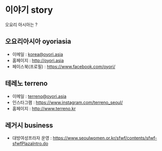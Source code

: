 # 이야기 story
오요리 아시아는 ?

## 오요리아시아 oyoriasia
- 이메일 : korea@oyori.asia
- 홈페이지 : http://oyori.asia
- 페이스북(프로필) : https://www.facebook.com/oyori/

## 테레노 terreno
- 이메일 : terreno@oyori.asia
- 인스타그램 : https://www.instagram.com/terreno_seoul/
- 홈페이지 : http://www.terreno.kr

## 레거시 business
- 대방여성프라자 운영 : https://www.seoulwomen.or.kr/sfwf/contents/sfwf-sfwfPlazaIntro.do
